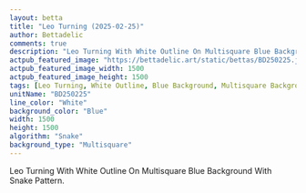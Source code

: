 ```yaml
---
layout: betta
title: "Leo Turning (2025-02-25)"
author: Bettadelic
comments: true
description: "Leo Turning With White Outline On Multisquare Blue Background With Snake Pattern."
actpub_featured_image: "https://bettadelic.art/static/bettas/BD250225.jpg"
actpub_featured_image_width: 1500
actpub_featured_image_height: 1500
tags: [Leo Turning, White Outline, Blue Background, Multisquare Background Pattern, Snake Pattern, February 2025]
unitName: "BD250225"
line_color: "White"
background_color: "Blue"
width: 1500
height: 1500
algorithm: "Snake"
background_type: "Multisquare"
---
```


Leo Turning With White Outline On Multisquare Blue Background With Snake Pattern.
